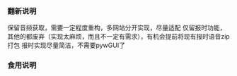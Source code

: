 ### 翻新说明
保留音频获取，需要一定程度重构，多网站分开实现，尽量适配
仅留报时功能，其他的都废弃（实现太麻烦，而且不一定有需求），有机会提前将现有报时语音zip打包
报时实现尽量简洁，不需要pywGUI了

### 食用说明


